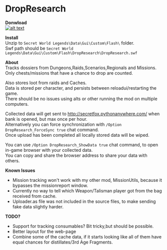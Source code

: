 # DropResearch

**Donwload**  
[![alt text](https://i.imgur.com/bFEPBzA.gif "Download")](https://github.com/SecretFox/DropResearch/releases)

**Install**  
Unzip to `Secret World Legends\Data\Gui\Custom\Flash\` folder.  
Swf path should be `Secret World Legends\Data\Gui\Custom\Flash\DropResearch\DropResearch.swf` 


**About**  
Tracks dossiers from Dungeons,Raids,Scenarios,Regionals and Missions.  
Only chests/missions that have a chance to drop are counted.  

Also stores loot from raids and Caches.  
Data is stored per character, and persists between reloadui/restarting the game.  
There should be no issues using alts or other running the mod on multiple computers.

Collected data will get sent to http://secretfox.pythonanywhere.com/ when bank is opened, but max once per hour.  
Alternatively you can force synchronization with `/Option DropResearch_ForceSync true` chat command.  
Once upload has been completed all locally stored data will be wiped.

You can use `/Option DropResearch_ShowData true` chat command, to open in-game browser with your collected data.  
You can copy and share the browser address to share your data with others.

**Known Issues**
* Mission tracking won't work with my other mod, MissionUtils, because it bypasses the missionreport window.
* Currently no way to tell which Weapon/Talisman player got from the bag received from cache.
* Uploader.as file was not included in the source files, to make sending fake data slightly harder.


**TODO?**
* Support for tracking consumables? Bit tricky,but should be possible.
* Better layout for the web-page
* Combine some of the cache data, if it starts looking like all of them have equal chances for distillates/3rd Age Fragments.
